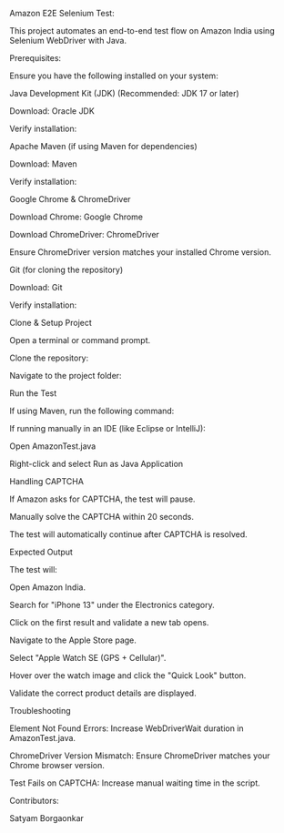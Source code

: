 Amazon E2E Selenium Test:

This project automates an end-to-end test flow on Amazon India using Selenium WebDriver with Java.

Prerequisites:

Ensure you have the following installed on your system:

Java Development Kit (JDK) (Recommended: JDK 17 or later)

Download: Oracle JDK

Verify installation:

Apache Maven (if using Maven for dependencies)

Download: Maven

Verify installation:

Google Chrome & ChromeDriver

Download Chrome: Google Chrome

Download ChromeDriver: ChromeDriver

Ensure ChromeDriver version matches your installed Chrome version.

Git (for cloning the repository)

Download: Git

Verify installation:

Clone & Setup Project

Open a terminal or command prompt.

Clone the repository:

Navigate to the project folder:

Run the Test

If using Maven, run the following command:

If running manually in an IDE (like Eclipse or IntelliJ):

Open AmazonTest.java

Right-click and select Run as Java Application

Handling CAPTCHA

If Amazon asks for CAPTCHA, the test will pause.

Manually solve the CAPTCHA within 20 seconds.

The test will automatically continue after CAPTCHA is resolved.

Expected Output

The test will:

Open Amazon India.

Search for "iPhone 13" under the Electronics category.

Click on the first result and validate a new tab opens.

Navigate to the Apple Store page.

Select "Apple Watch SE (GPS + Cellular)".

Hover over the watch image and click the "Quick Look" button.

Validate the correct product details are displayed.

Troubleshooting

Element Not Found Errors: Increase WebDriverWait duration in AmazonTest.java.

ChromeDriver Version Mismatch: Ensure ChromeDriver matches your Chrome browser version.

Test Fails on CAPTCHA: Increase manual waiting time in the script.

Contributors:

Satyam Borgaonkar


